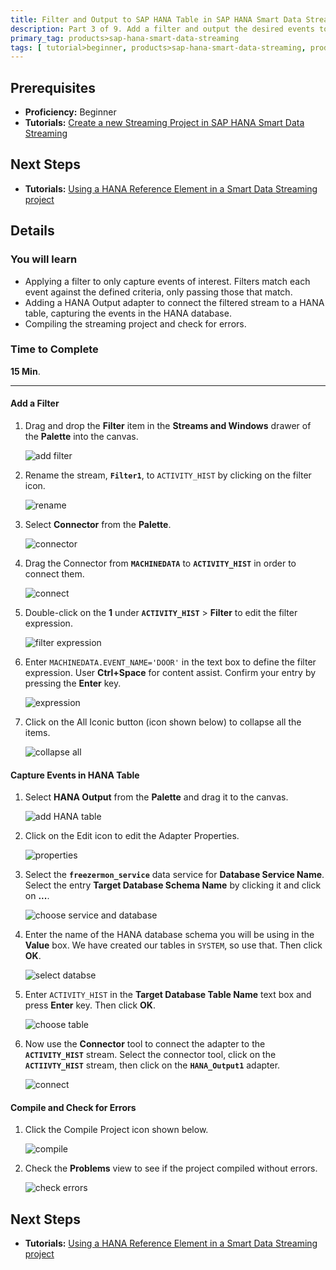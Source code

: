 ```yaml
---
title: Filter and Output to SAP HANA Table in SAP HANA Smart Data Streaming
description: Part 3 of 9. Add a filter and output the desired events to a SAP HANA Table through SAP HANA Output adapter.
primary_tag: products>sap-hana-smart-data-streaming
tags: [ tutorial>beginner, products>sap-hana-smart-data-streaming, products>sap-hana-studio ]
---
```

## Prerequisites  
 - **Proficiency:** Beginner
 - **Tutorials:** [Create a new Streaming Project in SAP HANA Smart Data Streaming](https://www.sap.com/developer/tutorials/sds-part2-create-streaming-project.html)

## Next Steps
 - **Tutorials:** [Using a HANA Reference Element in a Smart Data Streaming project](https://www.sap.com/developer/tutorials/sds-part4-hana-table-event-streaming.html)

## Details
### You will learn  
 - Applying a filter to only capture events of interest. Filters match each event against the defined criteria, only passing those that match.
 - Adding a HANA Output adapter to connect the filtered stream to a HANA table, capturing the events in the HANA database.
 - Compiling the streaming project and check for errors.

### Time to Complete
**15 Min**.

---

#### Add a Filter

1. Drag and drop the **Filter** item in the **Streams and Windows** drawer of the **Palette** into the canvas.

    ![add filter](filter/1-add-filter.png)

2. Rename the stream, **`Filter1`**, to `ACTIVITY_HIST` by clicking on the filter icon.

    ![rename](filter/2-rename-filter.png)

3. Select **Connector** from the **Palette**.

    ![connector](filter/3-add-connector.png)

4. Drag the Connector from **`MACHINEDATA`** to **`ACTIVITY_HIST`** in order to connect them.

    ![connect](filter/4-connect-parts.png)

5. Double-click on the **1** under **`ACTIVITY_HIST`** > **Filter** to edit the filter expression.

    ![filter expression](filter/5-filter-expression.png)

6. Enter `MACHINEDATA.EVENT_NAME='DOOR'` in the text box to define the filter expression. User **Ctrl+Space** for content assist. Confirm your entry by pressing the **Enter** key.

    ![expression](filter/6-expression.png)

7. Click on the All Iconic button (icon shown below) to collapse all the items.

    ![collapse all](filter/7-collapse.png)


#### Capture Events in HANA Table

1. Select **HANA Output** from the **Palette** and drag it to the canvas.

    ![add HANA table](hana-table/1-add-hana-table.png)

2. Click on the Edit icon to edit the Adapter Properties.

    ![properties](hana-table/2-edit-properties.png)

3. Select the **`freezermon_service`** data service for **Database Service Name**. Select the entry **Target Database Schema Name** by clicking it and click on **...**.

    ![choose service and database](hana-table/3-choose-service-and-database.png)

4. Enter the name of the HANA database schema you will be using in the **Value** box. We have created our tables in `SYSTEM`, so use that. Then click **OK**.

    ![select databse](hana-table/4-select-databse.png)

5. Enter `ACTIVITY_HIST` in the **Target Database Table Name** text box and press **Enter** key. Then click **OK**.

    ![choose table](hana-table/5-choose-table.png)

6. Now use the **Connector** tool to connect the adapter to the **`ACTIVITY_HIST`** stream. Select the connector tool, click on the **`ACTIIVTY_HIST`** stream, then click on the **`HANA_Output1`** adapter.

    ![connect](hana-table/6-connector.png)

#### Compile and Check for Errors

1. Click the Compile Project icon shown below.

    ![compile](compile/1-compile.png)

2. Check the **Problems** view to see if the project compiled without errors.

    ![check errors](compile/2-check-errors.png)

## Next Steps
 - **Tutorials:** [Using a HANA Reference Element in a Smart Data Streaming project](https://www.sap.com/developer/tutorials/sds-part4-hana-table-event-streaming.html)
